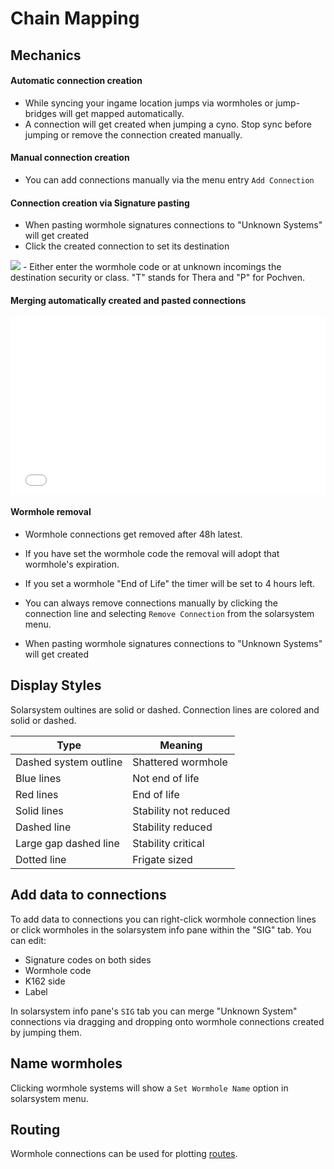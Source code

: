 # Chain Mapping

## Mechanics
#### Automatic connection creation
 - While syncing your ingame location jumps via wormholes or jump-bridges will get mapped automatically.
 - A connection will get created when jumping a cyno. Stop sync before jumping or remove the connection created manually.
 
#### Manual connection creation
 - You can add connections manually via the menu entry `Add Connection`
 
#### Connection creation via Signature pasting
 - When pasting wormhole signatures connections to "Unknown Systems" will get created
 - Click the created connection to set its destination
 <img src="https://raw.githubusercontent.com/Risingson/eveeyedocs/master/docs/images/mapper/incoming_unknown_menu.png">
 - Either enter the wormhole code or at unknown incomings the destination security or class. "T" stands for Thera and "P" for Pochven.

#### Merging automatically created and pasted connections
   <div style="position: relative; padding-bottom: 56.25%; height: 0; overflow: hidden; max-width: 100%; height: auto;">
        <iframe src="//youtu.be/g7bN3VgXrrY" frameborder="0" allowfullscreen style="position: absolute; top: 0; left: 0; width: 100%; height: 100%;"></iframe>
    </div>

#### Wormhole removal
 - Wormhole connections get removed after 48h latest. 
 - If you have set the wormhole code the removal will adopt that wormhole's expiration.
 - If you set a wormhole "End of Life" the timer will be set to 4 hours left.
 - You can always remove connections manually by clicking the connection line and selecting `Remove Connection` from the solarsystem menu.

 - When pasting wormhole signatures connections to "Unknown Systems" will get created


<!--
#### Viewable Information 
 - For wormhole systems there is no api data available for recent jumps or NPC kills.
 - Phenomenons are stated as an extra sub-label. To view its effects click the wormhole and select `Show Info` from the menu and switch to the `WH` tab.
   -->

## Display Styles
Solarsystem oultines are solid or dashed. 
Connection lines are colored and solid or dashed.

|Type| Meaning |
|--|--|
| Dashed system outline | Shattered wormhole |
| Blue lines | Not end of life |
| Red lines | End of life |
| Solid lines | Stability not reduced |
| Dashed line | Stability reduced|
| Large gap dashed line| Stability critical |
| Dotted line| Frigate sized |

## Add data to connections
To add data to connections you can right-click wormhole connection lines or click wormholes in the solarsystem info pane within the "SIG" tab.
You can edit:<br>

 - Signature codes on both sides<br>
 -  Wormhole code<br>
 - K162 side<br>
 - Label<br>

In solarsystem info pane's `SIG` tab you can merge "Unknown System" connections via dragging and dropping onto wormhole connections created by jumping them.

## Name wormholes
Clicking wormhole systems will show a `Set Wormhole Name` option in solarsystem menu.

## Routing
Wormhole connections can be used for plotting [routes](https://eveeye.readthedocs.io/en/latest/sync/waypoints/).
<!--stackedit_data:
eyJoaXN0b3J5IjpbLTE0NzMzNjgwNywyMDg1NjYzODE0LDE5MT
I5MzExMjEsNjQ0Njg3OTU1LC0xNjQxMzk0MzcxLDEzMTk4NDM2
MzAsLTE3MDIyMzY0NDYsLTk3NDg3NTY0NiwtODQxNjUzNzkzLD
ExMzczMjUzNzEsNjIzOTgxMDU1LC00NTQyNDAzNjksLTE5NDM5
NTU5NzksMTYzNzE4NDkwLDY3MDcxOTU1MSwtNDU3NzgxMzEsLT
MzMjQ0NzI5N119
-->